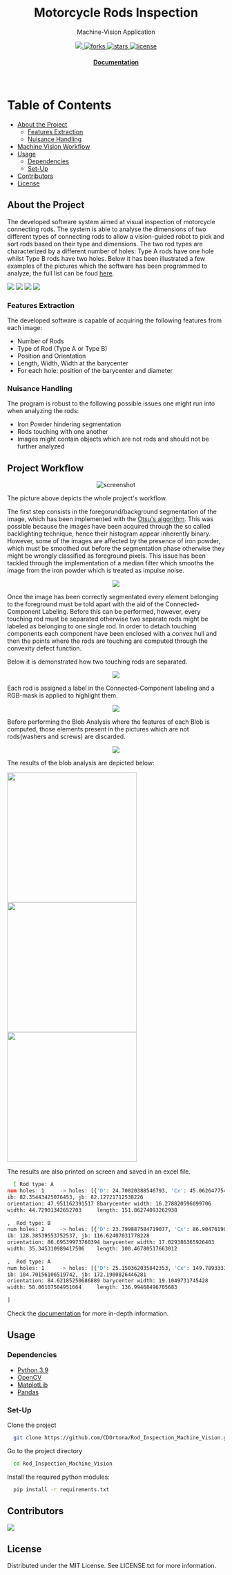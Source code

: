 

<div align="center">
  <h1>Motorcycle Rods Inspection</h1>
  
  <p>
    Machine-Vision Application
  </p>

  
<!-- Badges -->
<p>
  <a href="https://github.com/CDOrtona/Rod_Inspection_Machine_Vision/graphs/contributors">
    <img src="https://img.shields.io/github/contributors/Louis3797/awesome-readme-template" />
  </a>
  <a href="https://github.com/CDOrtona/Rod_Inspection_Machine_Vision/network/members">
    <img src="https://img.shields.io/github/forks/CDOrtona/Rod_Inspection_Machine_Vision" alt="forks" />
  </a>
  <a href="https://github.com/CDOrtona/Rod_Inspection_Machine_Vision/stargazers">
    <img src="https://img.shields.io/github/stars/CDOrtona/Rod_Inspection_Machine_Vision" alt="stars" />
  </a>
  <a href="https://github.com/CDOrtona/Rod_Inspection_Machine_Vision/blob/master/LICENSE">
    <img src="https://img.shields.io/github/license/CDOrtona/Rod_Inspection_Machine_Vision" alt="license" />
  </a>
</p>
   
<h4>
    <a href="https://github.com/CDOrtona/Rod_Inspection_Machine_Vision/blob/master/project_files/Report.pdf">Documentation</a>
</div>

<br />

<!-- Table of Contents -->
# Table of Contents

- [About the Project](#about-the-project)
  * [Features Extraction](#features-extraction)
  * [Nuisance Handling](#nuisance-handling)
- [Machine Vision Workflow](#project-workflow)
- [Usage](#usage)
  * [Dependencies](#dependencies)
  * [Set-Up](#set-up)
- [Contributors](#contributors)
- [License](#license)
  

<!-- About the Project -->
## About the Project


The developed software system aimed at visual inspection of motorcycle 
connecting rods. The system is able to analyse the dimensions of two different types
of connecting rods to allow a vision-guided robot to pick and sort rods based on their type and 
dimensions. The two rod types are characterized by a different number of holes: Type A rods have 
one hole whilst Type B rods have two holes.
Below it has been illustrated a few examples of the pictures which the software has been programmed to analyze;
the full list can be foud [here](https://github.com/CDOrtona/Rod_Inspection_Machine_Vision/tree/master/images).

<p float="left">
  <img src="https://github.com/CDOrtona/Rod_Inspection_Machine_Vision/blob/master/images/TESI12.BMP" width="" />
  <img src="https://github.com/CDOrtona/Rod_Inspection_Machine_Vision/blob/master/images/TESI50.BMP" width="" /> 
  <img src="https://github.com/CDOrtona/Rod_Inspection_Machine_Vision/blob/master/images/TESI92.BMP" />
  <img src="https://github.com/CDOrtona/Rod_Inspection_Machine_Vision/blob/master/images/TESI49.BMP" />
</p>

<!-- First Task -->
### Features Extraction
The developed software is capable of acquiring the following features from each image:
- Number of Rods
- Type of Rod (Type A or Type B)
- Position and Orientation
- Length, Width, Width at the barycenter
- For each hole: position of the barycenter and diameter

<!-- Second Task -->
### Nuisance Handling 
The program is robust to the following possible issues one might run into when analyzing the rods:
- Iron Powder hindering segmentation
- Rods touching with one another
- Images might contain objects which are not rods and should not be further analyzed



<!-- Workflow -->
## Project Workflow

<div align="center"> 
  <img src="https://github.com/CDOrtona/Rod_Inspection_Machine_Vision/blob/master/project_files/task2wf.png" alt="screenshot" />
</div>

The picture above depicts the whole project's workflow.

The first step consists in the foregorund/background segmentation of the image, which has been implemented with the [Otsu's algorithm](https://en.wikipedia.org/wiki/Otsu%27s_method).
This was possible because the images have been acquired through the so called backlighting technique, hence their histogram appear inherently binary.
However, some of the images are affected by the presence of iron powder, which must be smoothed out before the segmentation phase otherwise they might be wrongly
classified as foreground pixels. This issue has been tackled through the implementation of a median filter which smooths the image from the iron powder which is treated as
impulse noise.

<div align="center"> 
  <img src="https://github.com/CDOrtona/Rod_Inspection_Machine_Vision/blob/master/project_files/task2iron.png"/>
</div>

Once the image has been correctly segmentated every element belonging to the foreground must be told apart with the aid of the Connected-Component Labeling.
Before this can be performed, however, every touching rod must be separated otherwise two separate rods might be labeled as belonging to one single rod.
In order to detach touching components each component have been enclosed with a convex hull and then the points where the rods are touching are 
computed through the convexity defect function. 

Below it is demonstrated how two touching rods are separated.

<div align="center"> 
  <img src="https://github.com/CDOrtona/Rod_Inspection_Machine_Vision/blob/master/project_files/detatch.png"/>
</div>

Each rod is assigned a label in the Connected-Component labeling and a RGB-mask is applied to highlight them.

<div align="center"> 
  <img src="https://github.com/CDOrtona/Rod_Inspection_Machine_Vision/blob/master/project_files/mask_rgb.png"/>
</div>

Before performing the Blob Analysis where the features of each Blob is computed, those elements present in the pictures which are not rods(washers and screws) are discarded.

<div align="center"> 
  <img src="https://github.com/CDOrtona/Rod_Inspection_Machine_Vision/blob/master/project_files/distractor.png"/>
</div>

The results of the blob analysis are depicted below:

<p float="left">
  <img src="https://github.com/CDOrtona/Rod_Inspection_Machine_Vision/blob/master/project_files/Figure_1.png" width="300" />
  <img src="https://github.com/CDOrtona/Rod_Inspection_Machine_Vision/blob/master/project_files/Figure_2.png" width="300" /> 
  <img src="https://github.com/CDOrtona/Rod_Inspection_Machine_Vision/blob/master/project_files/Figure_3.png" width="300"/>
</p>



The results are also printed on screen and saved in an excel file.


```bash
  [ Rod type: A 
num holes: 1 	 -> holes: [{'D': 24.70020388546793, 'Cx': 45.06264775413712, 'Cy': 115.52009456264776}] 
ib: 82.35443425076453, jb: 82.12721712538226 
orientation: 47.951162391517 8barycenter width: 16.278820596099706 
width: 44.72901342652703 	 length: 151.86274093262938 
 
,  Rod type: B 
num holes: 2 	 -> holes: [{'D': 23.799887584719077, 'Cx': 86.9047619047619, 'Cy': 119.10273368606701}, {'D': 26.68729810895878, 'Cx': 163.10987529491067, 'Cy': 114.71149309066396}] 
ib: 128.38539553752537, jb: 116.62407031778228 
orientation: 86.69539973760394 barycenter width: 17.029386365926403 
width: 35.345310989417506 	 length: 100.46780517663012 
 
,  Rod type: A 
num holes: 1 	 -> holes: [{'D': 25.150362035842353, 'Cx': 149.78933333333333, 'Cy': 167.61904761904762}] 
ib: 104.70156106519742, jb: 172.1900826446281 
orientation: 84.62185250686889 barycenter width: 19.1049731745428 
width: 50.06107504951664 	 length: 136.99468496705683 
 
]
```

Check the [documentation](https://github.com/CDOrtona/Rod_Inspection_Machine_Vision/blob/master/project_files/Report.pdf) for more in-depth information.






<!-- Usage -->
## Usage

### Dependencies

- [Python 3.9](https://www.python.org/downloads/)
- [OpenCV](https://docs.opencv.org/4.x/index.html)
- [MatplotLib](https://matplotlib.org/)
- [Pandas]()


### Set-Up

Clone the project

```bash
  git clone https://github.com/CDOrtona/Rod_Inspection_Machine_Vision.git
```

Go to the project directory

```bash
  cd Rod_Inspection_Machine_Vision
```

Install the required python modules:

```bash
  pip install -r requirements.txt
```

<!-- Contributors -->
## Contributors

<a href="https://github.com/CDOrtona/Rod_Inspection_Machine_Vision/graphs/contributors">
  <img src="https://contrib.rocks/image?repo=CDOrtona/Rod_Inspection_Machine_Vision" />
</a>

<!-- License -->
## License

Distributed under the MIT License. See LICENSE.txt for more information.
